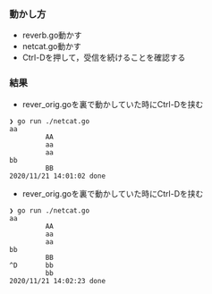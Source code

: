 ### 動かし方
- reverb.go動かす
- netcat.go動かす
- Ctrl-Dを押して，受信を続けることを確認する

### 結果
- rever_orig.goを裏で動かしていた時にCtrl-Dを挟む
```
❯ go run ./netcat.go
aa
         AA
         aa
         aa
bb
         BB
2020/11/21 14:01:02 done
```

- rever_orig.goを裏で動かしていた時にCtrl-Dを挟む
```
❯ go run ./netcat.go
aa
         AA
         aa
         aa
bb
         BB
^D       bb
         bb
2020/11/21 14:02:23 done
```
